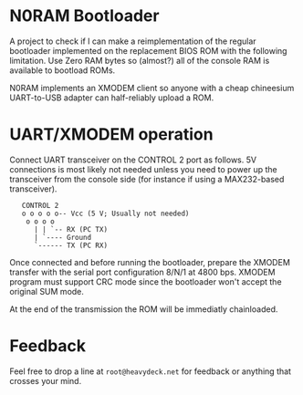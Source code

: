 
# N0RAM Bootloader

A project to check if I can make a reimplementation of the regular bootloader
implemented on the replacement BIOS ROM with the following limitation. Use Zero
RAM bytes so (almost?) all of the console RAM is available to bootload ROMs.

N0RAM implements an XMODEM client so anyone with a cheap chineesium UART-to-USB
adapter can half-reliably upload a ROM.

# UART/XMODEM operation

Connect UART transceiver on the CONTROL 2 port as follows. 5V connections is
most likely not needed unless you need to power up the transceiver from the
console side (for instance if using a MAX232-based transceiver).

	   CONTROL 2
	   o o o o o-- Vcc (5 V; Usually not needed)
		o o o o
		  | | `-- RX (PC TX)
		  | `---- Ground
		  `------ TX (PC RX)

Once connected and before running the bootloader, prepare the XMODEM transfer
with the serial port configuration 8/N/1 at 4800 bps. XMODEM program must 
support CRC mode since the bootloader won't accept the original SUM mode.

At the end of the transmission the ROM will be immediatly chainloaded.

# Feedback

Feel free to drop a line at `root@heavydeck.net` for feedback or anything that
crosses your mind.
